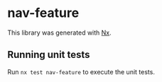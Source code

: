 # nav-feature

This library was generated with [Nx](https://nx.dev).

## Running unit tests

Run `nx test nav-feature` to execute the unit tests.
